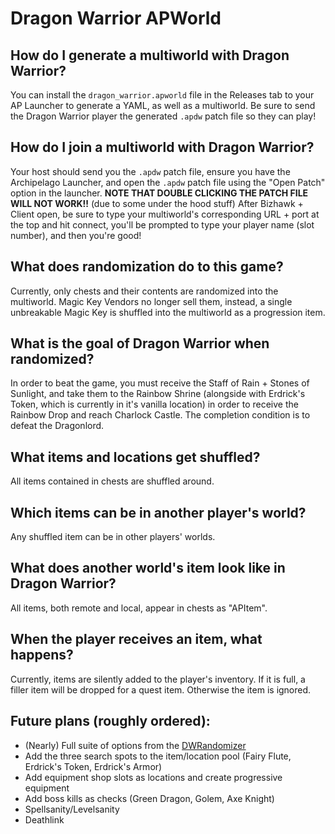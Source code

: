 # Dragon Warrior APWorld

## How do I generate a multiworld with Dragon Warrior?

You can install the `dragon_warrior.apworld` file in the Releases tab to your AP Launcher to generate a YAML, as well as a multiworld. Be sure to send the Dragon Warrior player the generated `.apdw` patch file so they can play!

## How do I join a multiworld with Dragon Warrior?

Your host should send you the `.apdw` patch file, ensure you have the Archipelago Launcher, and open the `.apdw` patch file using the "Open Patch" option in the launcher. **NOTE THAT DOUBLE CLICKING THE PATCH FILE WILL NOT WORK!!** (due to some under the hood stuff) After Bizhawk + Client open, be sure to type your multiworld's corresponding URL + port at the top and hit connect, you'll be prompted to type your player name (slot number), and then you're good!

## What does randomization do to this game?

Currently, only chests and their contents are randomized into the multiworld. Magic Key Vendors no longer sell them, instead, a single unbreakable Magic Key is shuffled into the multiworld as a progression item.

## What is the goal of Dragon Warrior when randomized?

In order to beat the game, you must receive the Staff of Rain + Stones of Sunlight, and take them to the Rainbow Shrine (alongside with Erdrick's Token, which is currently in it's vanilla location) in order to receive the Rainbow Drop and reach Charlock Castle. The completion condition is to defeat the Dragonlord.

## What items and locations get shuffled?

All items contained in chests are shuffled around.

## Which items can be in another player's world?

Any shuffled item can be in other players' worlds.

## What does another world's item look like in Dragon Warrior?

All items, both remote and local, appear in chests as "APItem".

## When the player receives an item, what happens?

Currently, items are silently added to the player's inventory. If it is full, a filler item will be dropped for a quest item. Otherwise the item is ignored.

## Future plans (roughly ordered):

- (Nearly) Full suite of options from the [DWRandomizer](https://dwrandomizer.com/)
- Add the three search spots to the item/location pool (Fairy Flute, Erdrick's Token, Erdrick's Armor)
- Add equipment shop slots as locations and create progressive equipment
- Add boss kills as checks (Green Dragon, Golem, Axe Knight)
- Spellsanity/Levelsanity
- Deathlink